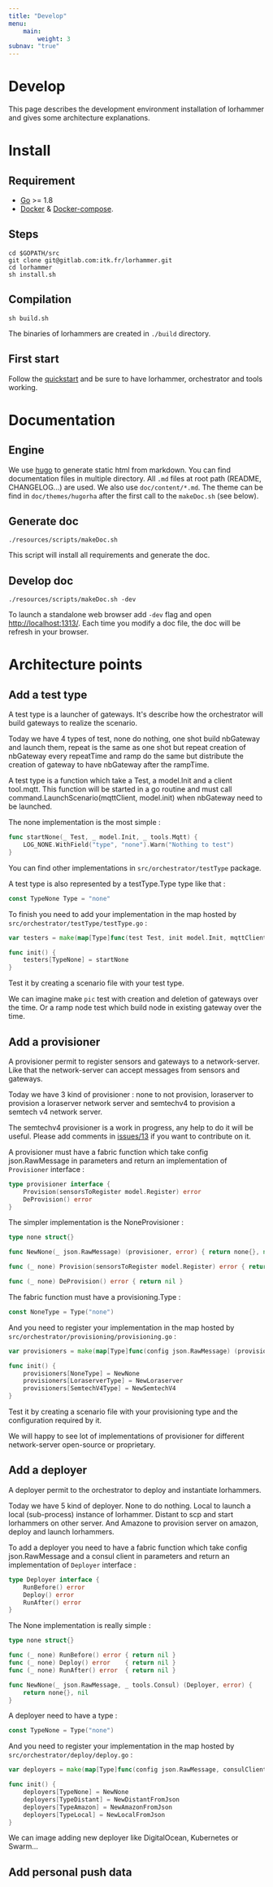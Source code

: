 ```yaml
---
title: "Develop"
menu: 
    main:
        weight: 3
subnav: "true"
---
```


# Develop

This page describes the development environment installation of lorhammer and gives some architecture explanations.

# Install

## Requirement

* [Go](https://golang.org/doc/install) >= 1.8
* [Docker](https://docs.docker.com/engine/installation/) & [Docker-compose](https://docs.docker.com/compose/install/).

## Steps

```shell
cd $GOPATH/src
git clone git@gitlab.com:itk.fr/lorhammer.git
cd lorhammer
sh install.sh
```

## Compilation

```shell
sh build.sh
```

The binaries of lorhammers are created in `./build` directory.

## First start

Follow the [quickstart](quickstart) and be sure to have lorhammer, orchestrator and tools working.

# Documentation

## Engine

We use [hugo](https://gohugo.io/) to generate static html from markdown.
You can find documentation files in multiple directory. 
All `.md` files at root path (README, CHANGELOG...) are used. We also use `doc/content/*.md`.
The theme can be find in `doc/themes/hugorha` after the first call to the `makeDoc.sh` (see below).

## Generate doc

```shell
./resources/scripts/makeDoc.sh
```

This script will install all requirements and generate the doc. 

## Develop doc

```shell
./resources/scripts/makeDoc.sh -dev
```

To launch a standalone web browser add `-dev` flag and open [http://localhost:1313/](http://localhost:1313/).
Each time you modify a doc file, the doc will be refresh in your browser.

# Architecture points

## Add a test type

A test type is a launcher of gateways. It's describe how the orchestrator will build gateways to realize the scenario.

Today we have 4 types of test, none do nothing, one shot build nbGateway and launch them, repeat is the same as one shot but repeat creation of nbGateway every repeatTime and ramp do the same but distribute the creation of gateway to have nbGateway after the rampTime.

A test type is a function which take a Test, a model.Init and a client tool.mqtt. This function will be started in a go routine and must call command.LaunchScenario(mqttClient, model.init) when nbGateway need to be launched.

The none implementation is the most simple :

```go
func startNone(_ Test, _ model.Init, _ tools.Mqtt) {
	LOG_NONE.WithField("type", "none").Warn("Nothing to test")
}
```

You can find other implementations in `src/orchestrator/testType` package.

A test type is also represented by a testType.Type type like that :

```go
const TypeNone Type = "none"
```

To finish you need to add your implementation in the map hosted by `src/orchestrator/testType/testType.go` :

```go
var testers = make(map[Type]func(test Test, init model.Init, mqttClient tools.Mqtt))

func init() {
	testers[TypeNone] = startNone
}
```

Test it by creating a scenario file with your test type.

We can imagine make `pic` test with creation and deletion of gateways over the time. Or a ramp node test which build node in existing gateway over the time.

## Add a provisioner

A provisioner permit to register sensors and gateways to a network-server. Like that the network-server can accept messages from sensors and gateways.

Today we have 3 kind of provisioner : none to not provision, loraserver to provision a loraserver network server and semtechv4 to provision a semtech v4 network server.
 
The semtechv4 provisioner is a work in progress, any help to do it will be useful. Please add comments in [issues/13](https://gitlab.com/itk.fr/lorhammer/issues/13) if you want to contribute on it.
 
A provisioner must have a fabric function which take config json.RawMessage in parameters and return an implementation of `Provisioner` interface :

```go
type provisioner interface {
	Provision(sensorsToRegister model.Register) error
	DeProvision() error
}
```

The simpler implementation is the NoneProvisioner :

```go
type none struct{}

func NewNone(_ json.RawMessage) (provisioner, error) { return none{}, nil }

func (_ none) Provision(sensorsToRegister model.Register) error { return nil }

func (_ none) DeProvision() error { return nil }
```

The fabric function must have a provisioning.Type :

```go
const NoneType = Type("none")
```

And you need to register your implementation in the map hosted by `src/orchestrator/provisioning/provisioning.go` :

```go
var provisioners = make(map[Type]func(config json.RawMessage) (provisioner, error))

func init() {
	provisioners[NoneType] = NewNone
	provisioners[LoraserverType] = NewLoraserver
	provisioners[SemtechV4Type] = NewSemtechV4
}
```

Test it by creating a scenario file with your provisioning type and the configuration required by it.

We will happy to see lot of implementations of provisioner for different network-server open-source or proprietary. 

## Add a deployer

A deployer permit to the orchestrator to deploy and instantiate lorhammers. 

Today we have 5 kind of deployer. None to do nothing. Local to launch a local (sub-process) instance of lorhammer. Distant to scp and start lorhammers on other server. And Amazone to provision server on amazon, deploy and launch lorhammers. 

To add a deployer you need to have a fabric function which take config json.RawMessage and a consul client in parameters and return an implementation of `Deployer` interface :

```go
type Deployer interface {
	RunBefore() error
	Deploy() error
	RunAfter() error
}
```

The None implementation is really simple :

```go
type none struct{}

func (_ none) RunBefore() error { return nil }
func (_ none) Deploy() error    { return nil }
func (_ none) RunAfter() error  { return nil }

func NewNone(_ json.RawMessage, _ tools.Consul) (Deployer, error) {
	return none{}, nil
}
```

A deployer need to have a type :

```go
const TypeNone = Type("none")
```

And you need to register your implementation in the map hosted by `src/orchestrator/deploy/deploy.go` :

```go
var deployers = make(map[Type]func(config json.RawMessage, consulClient tools.Consul) (Deployer, error))

func init() {
	deployers[TypeNone] = NewNone
	deployers[TypeDistant] = NewDistantFromJson
	deployers[TypeAmazon] = NewAmazonFromJson
	deployers[TypeLocal] = NewLocalFromJson
}
```

We can image adding new deployer like DigitalOcean, Kubernetes or Swarm...

## Add personal push data